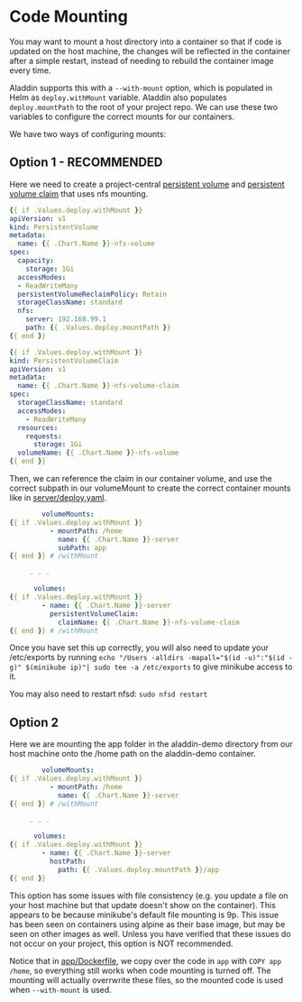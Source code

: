 # Code Mounting 

You may want to mount a host directory into a container so that if code is updated on the host machine, the changes will be reflected in the container after a simple restart, instead of needing to rebuild the container image every time. 

Aladdin supports this with a `--with-mount` option, which is populated in Helm as `deploy.withMount` variable. Aladdin also populates `deploy.mountPath` to the root of your project repo. We can use these two variables to configure the correct mounts for our containers.

We have two ways of configuring mounts:

## Option 1 - RECOMMENDED

Here we need to create a project-central [persistent volume](../helm/aladdin-demo/templates/shared/nfs-mount.pv.yaml) and [persistent volume claim](../helm/aladdin-demo/templates/shared/nfs-mount.pvc.yaml) that uses nfs mounting. 
```yaml
{{ if .Values.deploy.withMount }}
apiVersion: v1
kind: PersistentVolume
metadata:
  name: {{ .Chart.Name }}-nfs-volume
spec:
  capacity:
    storage: 1Gi
  accessModes:
  - ReadWriteMany
  persistentVolumeReclaimPolicy: Retain
  storageClassName: standard
  nfs:
    server: 192.168.99.1
    path: {{ .Values.deploy.mountPath }}
{{ end }}
```

```yaml
{{ if .Values.deploy.withMount }}
kind: PersistentVolumeClaim
apiVersion: v1
metadata:
  name: {{ .Chart.Name }}-nfs-volume-claim
spec:
  storageClassName: standard
  accessModes:
    - ReadWriteMany
  resources:
    requests:
      storage: 1Gi
  volumeName: {{ .Chart.Name }}-nfs-volume
{{ end }}
```

Then, we can reference the claim in our container volume, and use the correct subpath in our volumeMount to create the correct container mounts like in [server/deploy.yaml](../helm/aladdin-demo/templates/server/deploy.yaml). 
```yaml
        volumeMounts:
{{ if .Values.deploy.withMount }}
          - mountPath: /home
            name: {{ .Chart.Name }}-server
            subPath: app
{{ end }} # /withMount

     . . .

      volumes:
{{ if .Values.deploy.withMount }}
        - name: {{ .Chart.Name }}-server
          persistentVolumeClaim:
            claimName: {{ .Chart.Name }}-nfs-volume-claim
{{ end }} # /withMount
```

Once you have set this up correctly, you will also need to update your /etc/exports by running `echo "/Users -alldirs -mapall="$(id -u)":"$(id -g)" $(minikube ip)"| sudo tee -a /etc/exports` to give minikube access to it.  

You may also need to restart nfsd: `sudo nfsd restart`

## Option 2

Here we are mounting the app folder in the aladdin-demo directory from our host machine onto the /home path on the aladdin-demo container. 
```yaml
        volumeMounts:
{{ if .Values.deploy.withMount }}
          - mountPath: /home
            name: {{ .Chart.Name }}-server
{{ end }} # /withMount

     . . .

      volumes:
{{ if .Values.deploy.withMount }}
        - name: {{ .Chart.Name }}-server
          hostPath:
            path: {{ .Values.deploy.mountPath }}/app
{{ end }} 
```

This option has some issues with file consistency (e.g. you update a file on your host machine but that update doesn't show on the container). This appears to be because minikube's default file mounting is 9p. This issue has been seen on containers using alpine as their base image, but may be seen on other images as well. Unless you have verified that these issues do not occur on your project, this option is NOT recommended. 

Notice that in [app/Dockerfile](../app/Dockerfile), we copy over the code in `app` with `COPY app /home`, so everything still works when code mounting is turned off. The mounting will actually overrwrite these files, so the mounted code is used when `--with-mount` is used.
